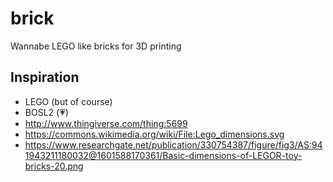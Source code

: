 # brick

Wannabe LEGO like bricks for 3D printing

## Inspiration

- LEGO (but of course)
- BOSL2 (💗)
- http://www.thingiverse.com/thing:5699
- https://commons.wikimedia.org/wiki/File:Lego_dimensions.svg
- https://www.researchgate.net/publication/330754387/figure/fig3/AS:941943211180032@1601588170361/Basic-dimensions-of-LEGOR-toy-bricks-20.png
